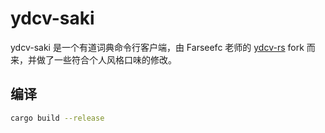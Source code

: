 # ydcv-saki

ydcv-saki 是一个有道词典命令行客户端，由 Farseefc 老师的 [ydcv-rs](https://github.com/farseefc/ydcv-rs) fork 而来，并做了一些符合个人风格口味的修改。

## 编译

```bash
cargo build --release
```
